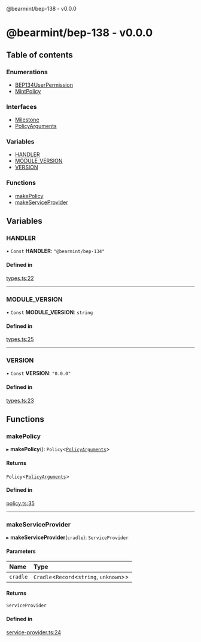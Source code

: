 @bearmint/bep-138 - v0.0.0

# @bearmint/bep-138 - v0.0.0

## Table of contents

### Enumerations

- [BEP134UserPermission](enums/BEP134UserPermission.md)
- [MintPolicy](enums/MintPolicy.md)

### Interfaces

- [Milestone](interfaces/Milestone.md)
- [PolicyArguments](interfaces/PolicyArguments.md)

### Variables

- [HANDLER](README.md#handler)
- [MODULE\_VERSION](README.md#module_version)
- [VERSION](README.md#version)

### Functions

- [makePolicy](README.md#makepolicy)
- [makeServiceProvider](README.md#makeserviceprovider)

## Variables

### HANDLER

• `Const` **HANDLER**: ``"@bearmint/bep-134"``

#### Defined in

[types.ts:22](https://github.com/bearmint/bearmint/blob/main/packages/bep-138/source/types.ts#L22)

___

### MODULE\_VERSION

• `Const` **MODULE\_VERSION**: `string`

#### Defined in

[types.ts:25](https://github.com/bearmint/bearmint/blob/main/packages/bep-138/source/types.ts#L25)

___

### VERSION

• `Const` **VERSION**: ``"0.0.0"``

#### Defined in

[types.ts:23](https://github.com/bearmint/bearmint/blob/main/packages/bep-138/source/types.ts#L23)

## Functions

### makePolicy

▸ **makePolicy**(): `Policy`<[`PolicyArguments`](interfaces/PolicyArguments.md)\>

#### Returns

`Policy`<[`PolicyArguments`](interfaces/PolicyArguments.md)\>

#### Defined in

[policy.ts:35](https://github.com/bearmint/bearmint/blob/main/packages/bep-138/source/policy.ts#L35)

___

### makeServiceProvider

▸ **makeServiceProvider**(`cradle`): `ServiceProvider`

#### Parameters

| Name | Type |
| :------ | :------ |
| `cradle` | `Cradle`<`Record`<`string`, `unknown`\>\> |

#### Returns

`ServiceProvider`

#### Defined in

[service-provider.ts:24](https://github.com/bearmint/bearmint/blob/main/packages/bep-138/source/service-provider.ts#L24)
